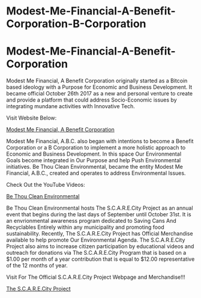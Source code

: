 # Modest-Me-Financial-A-Benefit-Corporation-B-Corporation

# Modest-Me-Financial-A-Benefit-Corporation
<!DOCTYPE html>
<html lang="en">
<head> 
<meta charset="utf-8" />
</head>
<body>
<p>Modest Me Financial, A Benefit Corporation originally started as a Bitcoin based ideology
with a Purpose for Economic and Business Development.
It became official October 26th 2017 as a new and personal venture to create and provide a platform
that could address Socio-Economic issues by integrating mundane activities with Innovative Tech.

<p>Visit Website Below:</p> 
<a href="https://modestmefinancial.square.site/" rel="external" title="Momefi">Modest Me Financial, A Benefit Corporation 
</a>
</p>
<p>Modest Me Financial, A.B.C. also began with intentions to become a Benefit Corporation
or a B Corporation to implement a more holistic approach to Economic and Business Development.
In this space Our Environmental Goals become integrated in Our Purpose and help Push Environmental initiatives.
Be Thou Clean Environmental, became the entity Modest Me Financial, A.B.C., created and operates to
address Environmental Issues.

<p>Check Out the YouTube Videos:</p>
<a href="https://m.youtube.com/channel/UCkPSwz-0hRatY29O-5A3j1g/about" rel="external" title="BTCENV">Be Thou Clean Environmental</a>
</p>
<p>Be Thou Clean Environmental hosts The S.C.A.R.E.City Project as an annual event that begins during the last days of September until October 31st. It is an envrionmental awareness program dedicated to Saving Cans And Recyclables Entirely within any municipality and promoting food sustainability.
  Recently, The S.C.A.R.E.City Project has Official Merchandise available to help promote Our Environmental Agenda.
The S.C.A.R.E.City Project also aims to increase citizen participation by educational videos and outreach for donations via The S.C.A.R.E.City Program that is based on a $1.00 per month of a year contribution that is equal to $12.00 representative of the 12 months of year.</p>
<p>Visit For The Official S.C.A.R.E.City Project Webpage and Merchandise!!! 
</p>
<a href="https://modestmefinancial.square.site/" rel="external" title=BeThouCleanEnvironmental>The S.C.A.R.E.City Project</a>
</body>

</html>
